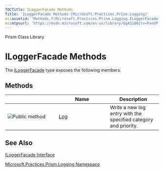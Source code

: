 ```yaml
---
TOCTitle: ILoggerFacade Methods
Title: 'ILoggerFacade Methods (Microsoft.Practices.Prism.Logging)'
ms:assetid: 'Methods.T:Microsoft.Practices.Prism.Logging.ILoggerFacade'
ms:mtpsurl: 'https://msdn.microsoft.com/en-us/library/Gg431002(v=PandP.50)'
---
```


Prism Class Library

ILoggerFacade Methods
=====================


The [ILoggerFacade](https://msdn.microsoft.com/t:microsoft.practices.prism.logging.iloggerfacade) type exposes the following members.

Methods
-------

<span id="methodTableToggle"></span>
<table>
<colgroup>
<col width="33%" />
<col width="33%" />
<col width="33%" />
</colgroup>
<thead>
<tr class="header">
<th> </th>
<th>Name</th>
<th>Description</th>
</tr>
</thead>
<tbody>
<tr class="odd">
<td><img src="https://msdn.microsoft.com/en-us/Gg431002.pubmethod(en-us,PandP.50).gif" title="Public method" /></td>
<td><a href="https://msdn.microsoft.com/m:microsoft.practices.prism.logging.iloggerfacade.log(system.string%2cmicrosoft.practices.prism.logging.category%2cmicrosoft.practices.prism.logging.priority)">Log</a></td>
<td><div class="summary">
Write a new log entry with the specified category and priority.
</div></td>
</tr>
</tbody>
</table>

See Also
--------

<span id="seeAlsoToggle"></span>
[ILoggerFacade Interface](https://msdn.microsoft.com/t:microsoft.practices.prism.logging.iloggerfacade)

[Microsoft.Practices.Prism.Logging Namespace](https://msdn.microsoft.com/n:microsoft.practices.prism.logging)
